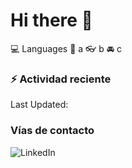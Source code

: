 # Hi there 👋

:computer: Languages
:pencil: a
:eyeglasses: b
:oncoming_automobile: c

### :zap: Actividad reciente
<!--START_SECTION:activity-->
<!--END_SECTION:activity-->
<!--RECENT_ACTIVITY:last_update-->
Last Updated:
<!--RECENT_ACTIVITY:last_update_end-->

### Vías de contacto

![LinkedIn](https://www.linkedin.com/in/irving-hernández-226846205/)


